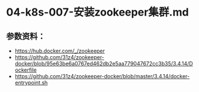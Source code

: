 # 04-k8s-007-安装zookeeper集群.md

## 参数资料：
  - https://hub.docker.com/_/zookeeper
  - https://github.com/31z4/zookeeper-docker/blob/95e63be6a0767ed462db2e5aa779047672cc3b35/3.4.14/Dockerfile
  - https://github.com/31z4/zookeeper-docker/blob/master/3.4.14/docker-entrypoint.sh